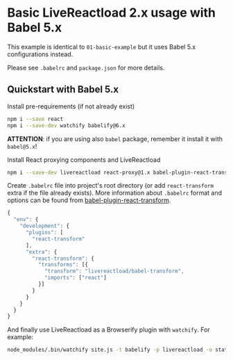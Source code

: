 # Basic LiveReactload 2.x usage with Babel 5.x

This example is identical to `01-basic-example` but it uses
Babel 5.x configurations instead.

Please see `.babelrc` and `package.json` for more details.

## Quickstart with Babel 5.x

Install pre-requirements (if not already exist)

```sh
npm i --save react
npm i --save-dev watchify babelify@6.x
```

**ATTENTION**: if you are using also `babel` package, remember it install it with `babel@5.x`!

Install React proxying components and LiveReactload

```sh
npm i --save-dev livereactload react-proxy@1.x babel-plugin-react-transform
```

Create `.babelrc` file into project's root directory (or add `react-transform` extra
if the file already exists). More information about `.babelrc` format and options
can be found from [babel-plugin-react-transform](https://github.com/gaearon/babel-plugin-react-transform).

```javascript
{
  "env": {
    "development": {
      "plugins": [
        "react-transform"
      ],
      "extra": {
        "react-transform": {
          "transforms": [{
            "transform": "livereactload/babel-transform",
            "imports": ["react"]
          }]
        }
      }
    }
  }
}
```

And finally use LiveReactload as a Browserify plugin with `watchify`. For example:

```bash
node_modules/.bin/watchify site.js -t babelify -p livereactload -o static/bundle.js
```
